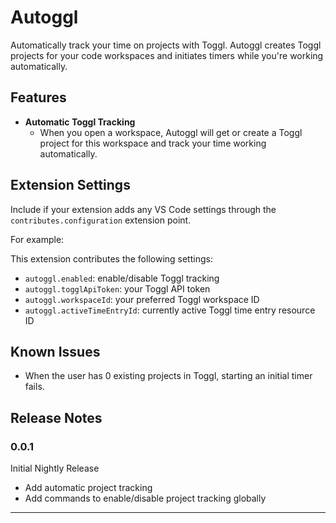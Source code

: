# Autoggl

Automatically track your time on projects with Toggl. Autoggl creates Toggl projects for your code workspaces and initiates timers while you're working automatically.

## Features

- **Automatic Toggl Tracking**
    - When you open a workspace, Autoggl will get or create a Toggl project for this workspace and track your time working automatically.


## Extension Settings

Include if your extension adds any VS Code settings through the `contributes.configuration` extension point.

For example:

This extension contributes the following settings:

* `autoggl.enabled`: enable/disable Toggl tracking
* `autoggl.togglApiToken`: your Toggl API token
* `autoggl.workspaceId`: your preferred Toggl workspace ID
* `autoggl.activeTimeEntryId`: currently active Toggl time entry resource ID

## Known Issues
- When the user has 0 existing projects in Toggl, starting an initial timer fails.


## Release Notes

### 0.0.1

Initial Nightly Release
- Add automatic project tracking
- Add commands to enable/disable project tracking globally


-----------------------------------------------------------------------------------------------------------
